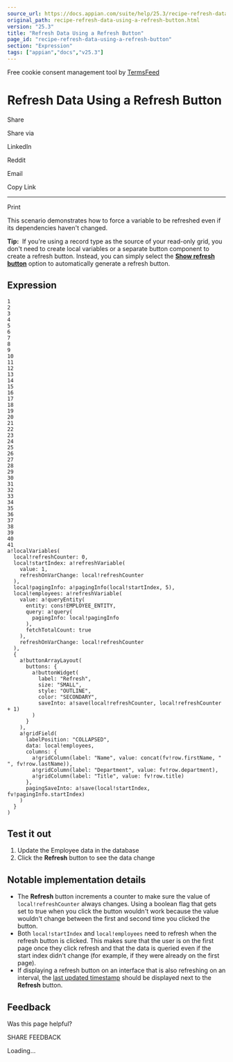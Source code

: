 ```yaml
---
source_url: https://docs.appian.com/suite/help/25.3/recipe-refresh-data-using-a-refresh-button.html
original_path: recipe-refresh-data-using-a-refresh-button.html
version: "25.3"
title: "Refresh Data Using a Refresh Button"
page_id: "recipe-refresh-data-using-a-refresh-button"
section: "Expression"
tags: ["appian","docs","v25.3"]
---
```



Free cookie consent management tool by [TermsFeed](https://www.termsfeed.com/)

# Refresh Data Using a Refresh Button

Share

Share via

LinkedIn

Reddit

Email

Copy Link

* * *

Print

This scenario demonstrates how to force a variable to be refreshed even if its dependencies haven't changed.

**Tip:**  If you're using a record type as the source of your read-only grid, you don't need to create local variables or a separate button component to create a refresh button. Instead, you can simply select the [**Show refresh button**](read-only-grid-configuration.html#refresh) option to automatically generate a refresh button.

## Expression

```
1
2
3
4
5
6
7
8
9
10
11
12
13
14
15
16
17
18
19
20
21
22
23
24
25
26
27
28
29
30
31
32
33
34
35
36
37
38
39
40
41
a!localVariables(
  local!refreshCounter: 0,
  local!startIndex: a!refreshVariable(
    value: 1,
    refreshOnVarChange: local!refreshCounter
  ),
  local!pagingInfo: a!pagingInfo(local!startIndex, 5),
  local!employees: a!refreshVariable(
    value: a!queryEntity(
      entity: cons!EMPLOYEE_ENTITY,
      query: a!query(
        pagingInfo: local!pagingInfo
      ),
      fetchTotalCount: true
    ),
    refreshOnVarChange: local!refreshCounter
  ),
  {
    a!buttonArrayLayout(
      buttons: {
        a!buttonWidget(
          label: "Refresh",
          size: "SMALL",
          style: "OUTLINE",
          color: "SECONDARY",
          saveInto: a!save(local!refreshCounter, local!refreshCounter + 1)
        )
      }
    ),
    a!gridField(
      labelPosition: "COLLAPSED",
      data: local!employees,
      columns: {
        a!gridColumn(label: "Name", value: concat(fv!row.firstName, " ", fv!row.lastName)),
        a!gridColumn(label: "Department", value: fv!row.department),
        a!gridColumn(label: "Title", value: fv!row.title)
      },
      pagingSaveInto: a!save(local!startIndex, fv!pagingInfo.startIndex)
    )
  }
)
```

## Test it out

1.  Update the Employee data in the database
2.  Click the **Refresh** button to see the data change

## Notable implementation details

-   The **Refresh** button increments a counter to make sure the value of `local!refreshCounter` always changes. Using a boolean flag that gets set to true when you click the button wouldn't work because the value wouldn't change between the first and second time you clicked the button.
-   Both `local!startIndex` and `local!employees` need to refresh when the refresh button is clicked. This makes sure that the user is on the first page once they click refresh and that the data is queried even if the start index didn't change (for example, if they were already on the first page).
-   If displaying a refresh button on an interface that is also refreshing on an interval, the [last updated timestamp](recipe-display-last-refresh-time.html) should be displayed next to the **Refresh** button.

## Feedback

Was this page helpful?

SHARE FEEDBACK

Loading...